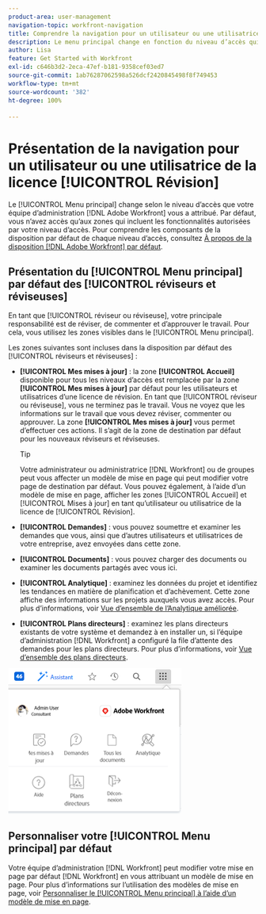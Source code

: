 ```yaml
---
product-area: user-management
navigation-topic: workfront-navigation
title: Comprendre la navigation pour un utilisateur ou une utilisatrice de licence de révision
description: Le menu principal change en fonction du niveau d’accès qui vous a été attribué par votre administrateur ou administratrice  [!DNL Adobe Workfront] . Par défaut, vous n’avez accès qu’aux zones qui incluent les fonctionnalités autorisées par votre niveau d’accès.
author: Lisa
feature: Get Started with Workfront
exl-id: c646b3d2-2eca-47ef-b181-9358cef03ed7
source-git-commit: 1ab76287062598a526dcf2420845498f8f749453
workflow-type: tm+mt
source-wordcount: '382'
ht-degree: 100%

---
```


# Présentation de la navigation pour un utilisateur ou une utilisatrice de la licence [!UICONTROL Révision]

Le [!UICONTROL Menu principal] change selon le niveau d’accès que votre équipe d’administration [!DNL Adobe Workfront] vous a attribué. Par défaut, vous n’avez accès qu’aux zones qui incluent les fonctionnalités autorisées par votre niveau d’accès. Pour comprendre les composants de la disposition par défaut de chaque niveau d’accès, consultez [À propos de la disposition  [!DNL Adobe Workfront]  par défaut](../../../administration-and-setup/customize-workfront/use-layout-templates/about-the-default-wf-layout.md).

## Présentation du [!UICONTROL Menu principal] par défaut des [!UICONTROL réviseurs et réviseuses]

En tant que [!UICONTROL réviseur ou réviseuse], votre principale responsabilité est de réviser, de commenter et d’approuver le travail. Pour cela, vous utilisez les zones visibles dans le [!UICONTROL Menu principal].

Les zones suivantes sont incluses dans la disposition par défaut des [!UICONTROL réviseurs et réviseuses] :

* **[!UICONTROL Mes mises à jour]** : la zone **[!UICONTROL Accueil]** disponible pour tous les niveaux d’accès est remplacée par la zone **[!UICONTROL Mes mises à jour]** par défaut pour les utilisateurs et utilisatrices d’une licence de révision. En tant que [!UICONTROL réviseur ou réviseuse], vous ne terminez pas le travail. Vous ne voyez que les informations sur le travail que vous devez réviser, commenter ou approuver. La zone **[!UICONTROL Mes mises à jour]** vous permet d’effectuer ces actions. Il s’agit de la zone de destination par défaut pour les nouveaux réviseurs et réviseuses.

  >[!TIP]
  >
  >Votre administrateur ou administratrice [!DNL Workfront] ou de groupes peut vous affecter un modèle de mise en page qui peut modifier votre page de destination par défaut. Vous pouvez également, à l’aide d’un modèle de mise en page, afficher les zones [!UICONTROL Accueil] et [!UICONTROL Mises à jour] en tant qu’utilisateur ou utilisatrice de la licence de [!UICONTROL Révision].

* **[!UICONTROL Demandes]** : vous pouvez soumettre et examiner les demandes que vous, ainsi que d’autres utilisateurs et utilisatrices de votre entreprise, avez envoyées dans cette zone.
* **[!UICONTROL Documents]** : vous pouvez charger des documents ou examiner les documents partagés avec vous ici.
* **[!UICONTROL Analytique]** : examinez les données du projet et identifiez les tendances en matière de planification et d’achèvement. Cette zone affiche des informations sur les projets auxquels vous avez accès. Pour plus d’informations, voir [Vue d’ensemble de l’Analytique améliorée](../../../enhanced-analytics/enhanced-analytics-overview.md).

* **[!UICONTROL Plans directeurs]** : examinez les plans directeurs existants de votre système et demandez à en installer un, si l’équipe d’administration [!DNL Workfront] a configuré la file d’attente des demandes pour les plans directeurs. Pour plus d’informations, voir [Vue d’ensemble des plans directeurs](../../../administration-and-setup/blueprints/blueprints-overview.md).


![](assets/access-my-updates-from-main-menu-reviewer-user-nwe-350x294.png)

## Personnaliser votre [!UICONTROL Menu principal] par défaut

Votre équipe d’administration [!DNL Workfront] peut modifier votre mise en page par défaut [!DNL Workfront] en vous attribuant un modèle de mise en page. Pour plus d’informations sur l’utilisation des modèles de mise en page, voir [Personnaliser le [!UICONTROL Menu principal] à l’aide d’un modèle de mise en page](../../../administration-and-setup/customize-workfront/use-layout-templates/customize-main-menu.md).
